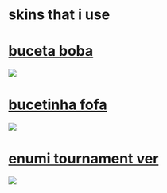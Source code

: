 

# skins that i use

# [buceta boba](https://cdn.discordapp.com/attachments/768595592422752256/778017623018700839/buceta_boba.osk)
![](https://cdn.discordapp.com/attachments/768595592422752256/778017558980329472/e5a1.png)


# [bucetinha fofa](https://cdn.discordapp.com/attachments/768595592422752256/778017172953759774/bucetinha_fofa.osk)
![](https://cdn.discordapp.com/attachments/768595592422752256/778017048483069962/7b1f.png)

# [enumi tournament ver](https://drive.google.com/file/d/1qJD67gTUajJXEaWH5Is1hfPDIXj8X2l-/view?usp=sharing)
![](https://cdn.discordapp.com/attachments/768595592422752256/778018219545722891/f00d.png)

